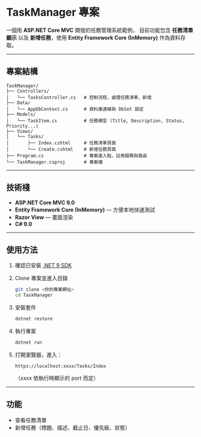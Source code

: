 

# TaskManager 專案 

一個用 **ASP.NET Core MVC** 開發的任務管理系統範例，
目前功能包含 **任務清單顯示** 以及 **新增任務**，使用 **Entity Framework Core (InMemory)** 作為資料存取。

---

## 專案結構

```
TaskManager/
├── Controllers/
│   └── TasksController.cs   # 控制流程，處理任務清單、新增
├── Data/
│   └── AppDbContext.cs      # 資料庫連線與 DbSet 設定
├── Models/
│   └── TaskItem.cs          # 任務模型 (Title, Description, Status, Priority...)
├── Views/
│   └── Tasks/
│       ├── Index.cshtml     # 任務清單頁面
│       └── Create.cshtml    # 新增任務頁面
├── Program.cs               # 專案進入點，註冊服務與路由
└── TaskManager.csproj       # 專案檔
```

---

## 技術棧

* **ASP.NET Core MVC 9.0**
* **Entity Framework Core (InMemory)** — 方便本地快速測試
* **Razor View** — 畫面渲染
* **C# 9.0**

---

## 使用方法

1. 確認已安裝 [.NET 9 SDK](https://dotnet.microsoft.com/en-us/download/dotnet/9.0)

2. Clone 專案並進入目錄

   ```bash
   git clone <你的專案網址>
   cd TaskManager
   ```

3. 安裝套件

   ```bash
   dotnet restore
   ```

4. 執行專案

   ```bash
   dotnet run
   ```

5. 打開瀏覽器，進入：

   ```
   https://localhost:xxxx/Tasks/Index
   ```

   （xxxx 依執行時顯示的 port 而定）

---

## 功能

* 查看任務清單
* 新增任務（標題、描述、截止日、優先級、狀態）

